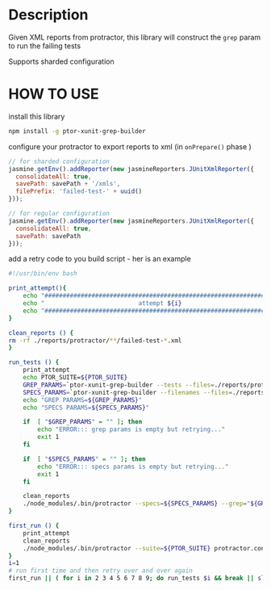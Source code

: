 # Description

Given XML reports from protractor, this library will construct the `grep` param to run the failing tests

Supports sharded configuration

# HOW TO USE

install this library

```bash
npm install -g ptor-xunit-grep-builder
```


configure your protractor to export reports to xml (in `onPrepare()` phase )

```javascript
// for sharded configuration
jasmine.getEnv().addReporter(new jasmineReporters.JUnitXmlReporter({
  consolidateAll: true,
  savePath: savePath + '/xmls',
  filePrefix: 'failed-test-' + uuid()
}));

// for regular configuration
jasmine.getEnv().addReporter(new jasmineReporters.JUnitXmlReporter({
  consolidateAll: true,
  savePath: savePath
}));
```

add a retry code to you build script - her is an example

```bash
#!/usr/bin/env bash

print_attempt(){
    echo "#########################################################################################"
    echo "                          attempt ${i}                                                   "
    echo "#########################################################################################"
}

clean_reports () {
rm -rf ./reports/protractor/**/failed-test-*.xml
}

run_tests () {
    print_attempt
    echo PTOR_SUITE=${PTOR_SUITE}
    GREP_PARAMS=`ptor-xunit-grep-builder --tests --files=./reports/protractor/*/each/*.xml`
    SPECS_PARAMS=`ptor-xunit-grep-builder --filenames --files=./reports/protractor/*/each/*.xml`
    echo "GREP PARAMS=${GREP_PARAMS}"
    echo "SPECS PARAMS=${SPECS_PARAMS}"

    if  [ "$GREP_PARAMS" = "" ]; then
        echo "ERROR::: grep params is empty but retrying..."
        exit 1
    fi

    if  [ "$SPECS_PARAMS" = "" ]; then
        echo "ERROR::: specs params is empty but retrying..."
        exit 1
    fi

    clean_reports
    ./node_modules/.bin/protractor --specs=${SPECS_PARAMS} --grep="${GREP_PARAMS}" protractor.conf.js
}

first_run () {
    print_attempt
    clean_reports
    ./node_modules/.bin/protractor --suite=${PTOR_SUITE} protractor.conf.js
}
i=1
# run first time and then retry over and over again
first_run || ( for i in 2 3 4 5 6 7 8 9; do run_tests $i && break || sleep 5; done )
```
